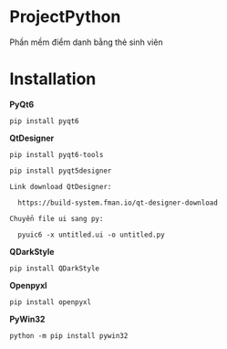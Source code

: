 # ProjectPython
Phần mềm điểm danh bằng thẻ sinh viên

# Installation

  **PyQt6**

    pip install pyqt6

  **QtDesigner**

    pip install pyqt6-tools 

    pip install pyqt5designer     
    
    Link download QtDesigner:
    
      https://build-system.fman.io/qt-designer-download
      
    Chuyển file ui sang py:
    
      pyuic6 -x untitled.ui -o untitled.py

  **QDarkStyle**

    pip install QDarkStyle

  **Openpyxl**

    pip install openpyxl

  **PyWin32**

    python -m pip install pywin32
